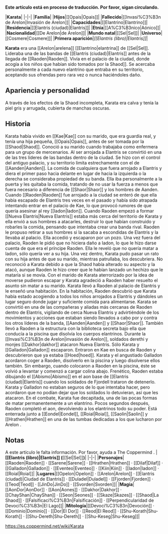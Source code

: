 **Este artículo está en proceso de traducción. Por favor, sigan circulando.**


|**Karata**|
|-|-|
|**Familia**|
|**Hijos**|[[Opais\|Opais]]|
|**Fallecido**|[[Invasi%C3%B3n de Arelon\|Invasión de Arelon]]|
|**Capacidades**|[[Elantrino\|Elantrino]]|
|**Residencia**|[[Elantris (ciudad)\|Elantris]]|
|**Etnia**|[[A%C3%B3nico\|Aónico]]|
|**Nacionalidad**|[[De Arelon\|de Arelon]]|
|**Mundo natal**|[[Sel\|Sel]]|
|**Universo**|[[Cosmere\|Cosmere]]|
|**Primera aparición**|*[[Elantris (libro)\|Elantris]]*|

**Karata** era una [[Arelon\|arelena]] [[Elantrino\|elantrina]] de [[Sel\|Sel]]. Lideraba una de las bandas de [[Elantris (ciudad)\|Elantris]] antes de la llegada de [[Raoden\|Raoden]]. Vivía en el palacio de la ciudad, donde acogía a los niños que habían sido tomados por la Shaod]].
Se acercaba personalmente a cada nuevo elantrino que entraba en su territorio, aceptando sus ofrendas pero rara vez o nunca haciéndoles daño.

## Apariencia y personalidad
A través de los efectos de la Shaod incompleta, Karata era calva y tenía la piel gris y arrugada, cubierta de manchas oscuras.

## Historia
Karata había vivido en [[Kae\|Kae]] con su marido, que era guardia real, y tenía una hija pequeña, [[Opais\|Opais]], antes de ser tomada por la [[Shaod\|Shaod]]. Conoció a su marido cuando trabajaba como enfermera para un grupo de mercenarios. Al ser arrojada a Elantris se convirtió en una de las tres líderes de las bandas dentro de la ciudad. Se hizo con el control del antiguo palacio, y su territorio limita estrechamente con el de [[Aanden\|Aanden]]. La comida de cualquiera que fuera arrojado a Elantris y diera el primer paso hacia delante en lugar de hacia la izquierda o la derecha se consideraba propiedad de su banda. Ella iba personalmente a la puerta y les quitaba la comida, tratando de no usar la fuerza a menos que fuera necesario a diferencia de [[Shaor\|Shaor]] y los hombres de Aanden.
Cuando [[Raoden\|Raoden]] fue arrojado a la ciudad se enteró de que ella había escapado de Elantris tres veces en el pasado y había sido atrapada intentando entrar en el palacio de Kae, lo que provocó rumores de que quería asesinar al rey [[Iadon\|Iadon]]. Cuando Raoden empezó a formar [[Nueva Elantris\|Nueva Elantris]] estaba más cerca del territorio de Karata y ella envió a sus hombres a atacarles, destruir lo que habían construido y robarles la comida, pensando que intentaba crear una banda rival. Raoden le propuso retirar a sus hombres si la sacaba a escondidas de Elantris y la llevaba al palacio. Ella accedió y escaparon por un pozo. Una vez fuera del palacio, Raoden le pidió que no hiciera daño a Iadon, lo que le hizo darse cuenta de que era el príncipe Raoden. Ella le reveló que no quería matar a Iadon, sólo quería ver a su hija. Una vez dentro, Karata pudo pasar un rato con su hija antes de que su marido, mientras patrullaba, los descubriera. No reconoció a Karata debido a que la Shaod había alterado su aspecto y la atacó, aunque Raoden le hizo creer que le habían lanzado un hechizo que le mataría si se movía. Con el marido de Karata aterrorizado por la idea de moverse pudieron escapar y Karata agradeció a Raoden haber resuelto el asunto sin matar a su marido.
Karata llevó a Raoden al palacio de Elantris y le enseñó una habitación. En la habitación, Raoden descubrió que Karata había estado acogiendo a todos los niños arrojados a Elantris y dándoles un lugar seguro donde jugar y suficiente comida para alimentarse.
Karata se convirtió en una de las compañeras y aliadas más cercanas de Raoden dentro de Elantris, vigilando de cerca Nueva Elantris y advirtiéndole de los movimientos y acciones que estaban siendo llevados a cabo por y contra los otros líderes de la banda, [[Aanden\|Aanden]] y [[Shaor\|Shaor]].
También llevó a Raoden a la estructura con la biblioteca secreta bajo ella que conducía a la piscina que disolvía los cuerpos elantrinos.
Durante la [[Invasi%C3%B3n de Arelon\|invasión de Arelon]], soldados derethi y monjes [[Dakhor\|dakhor]] atacaron Nueva Elantris. Sólo Karata y [[Galladon\|Galladon]] escaparon. Entraron en Kae en busca de Raoden y descubrieron que ya estaba [[Hoed\|hoed]]. Karata y el angustiado Galladon acordaron coger a Raoden, disolverlo en la piscina y luego disolverse ellos también. Sin embargo, cuando colocaron a Raoden en la piscina, éste se volvió a levantar y comenzó a cargar colina abajo.
Frenético, Raoden estaba dibujando el [[Abismo\|Abismo]] en el aon base de [[Elantris (ciudad)\|Elantris]] cuando los soldados de Fjordell trataron de detenerlo. Karata y Galladon no estaban seguros de lo que intentaba hacer, pero acordaron que no podían dejar que los soldados lo detuvieran, así que les atacaron. En el combate, Karata fue decapitada, una de las pocas formas de matar permanentemente a un elantrino. Pocos segundos después, Raoden completó el aon, devolviendo a los elantrinos todo su poder.
Está enterrada junto a [[Eondel\|Eondel]], [[Roial\|Roial]], [[Saolin\|Saolin]] y [[Hrathen\|Hrathen]] en una de las tumbas dedicadas a los que lucharon por Arelon .

## Notas

A este artículo le falta información. Por favor, ayuda a The Coppermind .
|**[[Elantris (libro)\|Elantris]] (**[[Sel\|Sel]]**)**|
|-|-|
|**Personajes**|[[Raoden\|Raoden]] · [[Sarene\|Sarene]] · [[Hrathen\|Hrathen]] · [[Dilaf\|Dilaf]] · [[Galladon\|Galladon]] · [[Eventeo\|Eventeo]] · [[Kiin\|Kiin]] · [[Iadon\|Iadon]] · [[Roial\|Roial]]|
|**Lugares**|[[Opelon\|Opelon]] · [[Arelon\|Arelon]] · [[Elantris (ciudad)\|Ciudad de Elantris]] · [[Duladel\|Duladel]] · [[Fjorden\|Fjorden]] · [[Teod\|Teod]] · [[JinDo\|JinDo]] · [[Svorden\|Svorden]]|
|**Magia**|[[AonDor\|AonDor]] · [[Aon\|Aones]] · [[Dakhor\|Dakhor]] · [[ChayShan\|ChayShan]] · [[Seon\|Seones]] · [[Skaze\|Skazes]] · [[Shaod\|La Shaod]] · [[Falsificaci%C3%B3n\|Falsificación]] · [[Perpendicularidad de Devoci%C3%B3n\|El Lago]]|
|**Mitología**|[[Devoci%C3%B3n\|Devoción]] · [[Dominio\|Dominio]] · [[Dor\|El Dor]] · [[Reod\|El Reod]] · [[Shu-Korath\|Shu-Korath]] · [[Shu-Dereth\|Shu-Dereth]] · [[Shu-Keseg\|Shu-Keseg]]|



https://es.coppermind.net/wiki/Karata